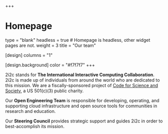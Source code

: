 +++
# Homepage
type = "blank"
headless = true  # Homepage is headless, other widget pages are not.
weight = 3
title = "Our team"

[design]
  columns = "1"

  [design.background]
    color = "#f7f7f7"
+++

2i2c stands for **The International Interactive Computing Collaboration**. 2i2c is made up of individuals from around the world who are dedicated to this mission. We are a fiscally-sponsored project of [Code for Science and Society](https://codeforscience.org), a US 501(c)(3) public charity.

Our **Open Engineering Team** is responsible for developing, operating, and supporting cloud infrastructure and open source tools for communities in research and education.

Our **Steering Council** provides strategic support and guides 2i2c in order to best-accomplish its mission.
